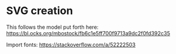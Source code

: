 # SVG creation

This follows the model put forth here: https://bl.ocks.org/mbostock/fb6c1e5ff700f9713a9dc2f0fd392c35


Import fonts:
https://stackoverflow.com/a/52222503
